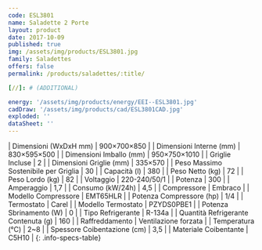 ```yaml
---
code: ESL3801
name: Saladette 2 Porte
layout: product
date: 2017-10-09
published: true
img: /assets/img/products/ESL3801.jpg
family: Saladettes
offers: false
permalink: /products/saladettes/:title/

[//]: # (ADDITIONAL)

energy: '/assets/img/products/energy/EEI--ESL3801.jpg'
cadDraw: '/assets/img/products/cad/ESL3801CAD.jpg'
exploded: ''
dataSheet: ''
---
```



| Dimensioni (WxDxH mm) | 900×700×850 |
| Dimensioni Interne (mm) | 830×595×500 |
| Dimensioni Imballo (mm) | 950×750×1010 |
| Griglie Incluse | 2 |
| Dimensioni Griglie (mm) | 335×570 |
| Peso Massimo Sostenibile per Griglia | 30 |
| Capacità (l) | 380 |
| Peso Netto (kg) | 72 |
| Peso Lordo (kg) | 82 |
| Voltaggio | 220-240/50/1 |
| Potenza | 300 |
| Amperaggio | 1,7 |
| Consumo (kW/24h) | 4,5 |
| Compressore | Embraco |
| Modello Compressore | EMT65HLR |
| Potenza Compressore (hp) | 1/4 |
| Termostato | Carel |
| Modello Termostato | PZYDS0PBE1 |
| Potenza Sbrinamento (W) | 0 |
| Tipo Refrigerante | R-134a |
| Quantità Refrigerante Contenuta (g) | 160 |
| Raffreddamento | Ventilazione forzata |
| Temperatura (°C) | 2~8 |
| Spessore Coibentazione (cm) | 3,5 |
| Materiale Coibentante | C5H10 |
{: .info-specs-table}
